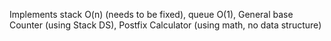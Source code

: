Implements stack O(n) (needs to be fixed), queue O(1), General base Counter (using Stack DS), Postfix Calculator (using math, no data structure) 
